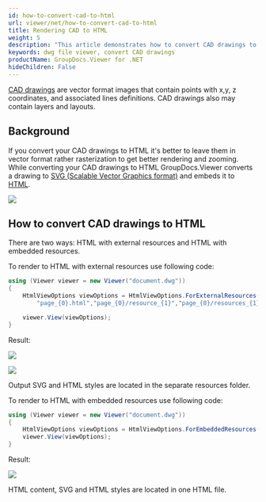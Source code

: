 ```yaml
---
id: how-to-convert-cad-to-html
url: viewer/net/how-to-convert-cad-to-html
title: Rendering CAD to HTML
weight: 5
description: "This article demonstrates how to convert CAD drawings to HTML with GroupDocs.Viewer within your .NET applications."
keywords: dwg file viewer, convert CAD drawings
productName: GroupDocs.Viewer for .NET
hideChildren: False
---
```

[CAD drawings](https://docs.fileformat.com/cad/) are vector format images that contain points with x,y, z coordinates, and associated lines definitions. CAD drawings also may contain layers and layouts.

## Background

If you convert your CAD drawings to HTML it's better to leave them in vector format rather rasterization to get better rendering and zooming. While converting your CAD drawings to HTML GroupDocs.Viewer converts a drawing to [SVG (Scalable Vector Graphics format)](https://docs.fileformat.com/page-description-language/svg/) and embeds it to [HTML](https://docs.fileformat.com/web/html/).

![](/viewer/net/images/how-to-convert-cad-to-html.png)

## How to convert CAD drawings to HTML

There are two ways: HTML with external resources and HTML with embedded resources.

To render to HTML with external resources use following code:

```csharp
using (Viewer viewer = new Viewer("document.dwg"))
{
    HtmlViewOptions viewOptions = HtmlViewOptions.ForExternalResources(
        "page_{0}.html","page_{0}/resource_{1}","page_{0}/resources_{1}");

    viewer.View(viewOptions);
}
```

Result:

![](/viewer/net/images/how-to-convert-cad-to-html_1.png)

![](/viewer/net/images/how-to-convert-cad-to-html_2.png)

Output SVG and HTML styles are located in the separate resources folder.

To render to HTML with embedded resources use following code:

```csharp
using (Viewer viewer = new Viewer("document.dwg"))
{
    HtmlViewOptions viewOptions = HtmlViewOptions.ForEmbeddedResources("page_{0}.html");
    viewer.View(viewOptions);
}
```

Result:

![](/viewer/net/images/how-to-convert-cad-to-html_3.png)

HTML content, SVG and HTML styles are located in one HTML file.

